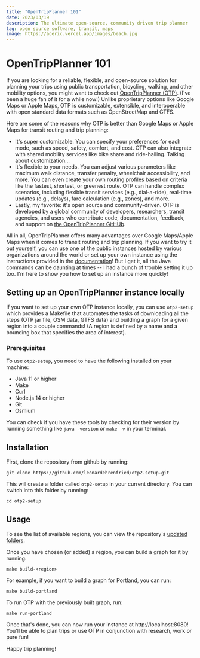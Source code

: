 ```yaml
---
title: "OpenTripPlanner 101"
date: 2023/03/19
description: The ultimate open-source, community driven trip planner
tag: open source software, transit, maps
image: https://aceric.vercel.app/images/beach.jpg
---
```


# OpenTripPlanner 101

If you are looking for a reliable, flexible, and open-source solution for planning your trips using public transportation, bicycling, walking, and other mobility options, you might want to check out [OpenTripPlanner (OTP)](http://www.opentripplanner.org/). (I've been a huge fan of it for a while now!) Unlike proprietary options like Google Maps or Apple Maps, OTP is customizable, extensible, and interoperable with open standard data formats such as OpenStreetMap and GTFS.

Here are some of the reasons why OTP is better than Google Maps or Apple Maps for transit routing and trip planning:

- It's super customizable. You can specify your preferences for each mode, such as speed, safety, comfort, and cost. OTP can also integrate with shared mobility services like bike share and ride-hailing. Talking about customization...
- It's flexible to your needs. You can adjust various parameters like maximum walk distance, transfer penalty, wheelchair accessibility, and more. You can even create your own routing profiles based on criteria like the fastest, shortest, or greenest route. OTP can handle complex scenarios, including flexible transit services (e.g., dial-a-ride), real-time updates (e.g., delays), fare calculation (e.g., zones), and more.
- Lastly, my favorite: it's open source and community-driven. OTP is developed by a global community of developers, researchers, transit agencies, and users who contribute code, documentation, feedback, and support on [the OpenTripPlanner GitHUb](https://github.com/opentripplanner).

All in all, OpenTripPlanner offers many advantages over Google Maps/Apple Maps when it comes to transit routing and trip planning. If you want to try it out yourself, you can use one of the public instances hosted by various organizations around the world or set up your own instance using the instructions provided in the [documentation](http://www.opentripplanner.org/)! But I get it, all the Java commands can be daunting at times -- I had a bunch of trouble setting it up too. I'm here to show you how to set up an instance more quickly!

## Setting up an OpenTripPlanner instance locally

If you want to set up your own OTP instance locally, you can use `otp2-setup` which provides a Makefile that automates the tasks of downloading all the steps (OTP jar file, OSM data, GTFS data) and building a graph for a given region into a couple commands! (A region is defined by a name and a bounding box that specifies the area of interest).

### Prerequisites

To use `otp2-setup`, you need to have the following installed on your machine:

- Java 11 or higher
- Make
- Curl
- Node.js 14 or higher
- Git
- Osmium

You can check if you have these tools by checking for their version by running something like `java -version` or `make -v` in your terminal.

## Installation

First, clone the repository from github by running:

```
git clone https://github.com/leonardehrenfried/otp2-setup.git
```

This will create a folder called `otp2-setup` in your current directory. You can switch into this folder by running:

```
cd otp2-setup
```

## Usage

To see the list of available regions, you can view the repository's [updated folders](https://github.com/leonardehrenfried/otp2-setup).

Once you have chosen (or added) a region, you can build a graph for it by running:

```
make build-<region>
```

For example, if you want to build a graph for Portland, you can run:

```
make build-portland
```

To run OTP with the previously built graph, run:

```
make run-portland
```

Once that's done, you can now run your instance at http://localhost:8080! You'll be able to plan trips or use OTP in conjunction with research, work or pure fun!

Happy trip planning!
